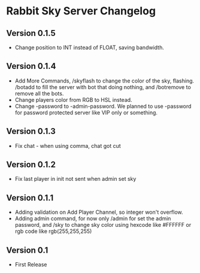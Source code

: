 # Rabbit Sky Server Changelog

## Version 0.1.5
- Change position to INT instead of FLOAT, saving bandwidth.

## Version 0.1.4
- Add More Commands, /skyflash to change the color of the sky, flashing. /botadd to fill the server with bot that doing nothing, and /botremove to remove all the bots.
- Change players color from RGB to HSL instead.
- Change -password to -admin-password. We planned to use -password for password protected server like VIP only or something.

## Version 0.1.3
- Fix chat - when using comma, chat got cut

## Version 0.1.2
- Fix last player in init not sent when admin set sky

## Version 0.1.1
- Adding validation on Add Player Channel, so integer won't overflow.
- Adding admin command, for now only /admin for set the admin password, and /sky to change sky color using hexcode like #FFFFFF or rgb code like rgb(255,255,255)

## Version 0.1
- First Release